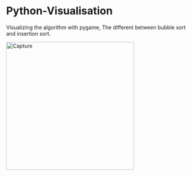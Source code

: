 # Python-Visualisation

Visualizing the algorithm with pygame, The different between bubble sort and insertion sort.

<img width="345" alt="Capture" src="https://user-images.githubusercontent.com/90791465/155267522-a4f62df3-db41-4d0a-86db-0c2e736f3e9c.PNG">

